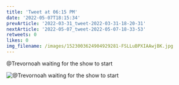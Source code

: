 ```yaml
---
title: 'Tweet at 06:15 PM'
date: '2022-05-07T18:15:34'
prevArticle: '2022-03-31_tweet-2022-03-31-18-20-31'
nextArticle: '2022-05-07_tweet-2022-05-07-18-33-53'
retweets: 0
likes: 0
img_filename: /images/1523003624904929281-FSLLuBPXIAAwjBK.jpg
---
```

@Trevornoah waiting for the show to start

![@Trevornoah waiting for the show to start](/images/1523003624904929281-FSLLuBPXIAAwjBK.jpg "@Trevornoah waiting for the show to start")